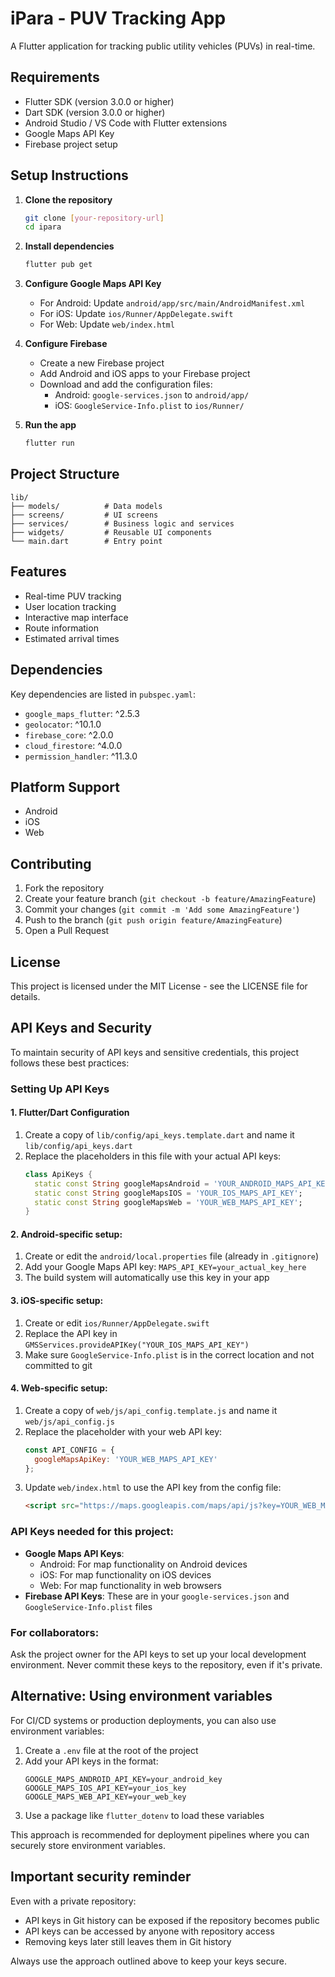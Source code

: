 # iPara - PUV Tracking App

A Flutter application for tracking public utility vehicles (PUVs) in real-time.

## Requirements

- Flutter SDK (version 3.0.0 or higher)
- Dart SDK (version 3.0.0 or higher)
- Android Studio / VS Code with Flutter extensions
- Google Maps API Key
- Firebase project setup

## Setup Instructions

1. **Clone the repository**
   ```bash
   git clone [your-repository-url]
   cd ipara
   ```

2. **Install dependencies**
   ```bash
   flutter pub get
   ```

3. **Configure Google Maps API Key**
   - For Android: Update `android/app/src/main/AndroidManifest.xml`
   - For iOS: Update `ios/Runner/AppDelegate.swift`
   - For Web: Update `web/index.html`

4. **Configure Firebase**
   - Create a new Firebase project
   - Add Android and iOS apps to your Firebase project
   - Download and add the configuration files:
     - Android: `google-services.json` to `android/app/`
     - iOS: `GoogleService-Info.plist` to `ios/Runner/`

5. **Run the app**
   ```bash
   flutter run
   ```

## Project Structure

```
lib/
├── models/          # Data models
├── screens/         # UI screens
├── services/        # Business logic and services
├── widgets/         # Reusable UI components
└── main.dart        # Entry point
```

## Features

- Real-time PUV tracking
- User location tracking
- Interactive map interface
- Route information
- Estimated arrival times

## Dependencies

Key dependencies are listed in `pubspec.yaml`:

- `google_maps_flutter`: ^2.5.3
- `geolocator`: ^10.1.0
- `firebase_core`: ^2.0.0
- `cloud_firestore`: ^4.0.0
- `permission_handler`: ^11.3.0

## Platform Support

- Android
- iOS
- Web

## Contributing

1. Fork the repository
2. Create your feature branch (`git checkout -b feature/AmazingFeature`)
3. Commit your changes (`git commit -m 'Add some AmazingFeature'`)
4. Push to the branch (`git push origin feature/AmazingFeature`)
5. Open a Pull Request

## License

This project is licensed under the MIT License - see the LICENSE file for details.

## API Keys and Security

To maintain security of API keys and sensitive credentials, this project follows these best practices:

### Setting Up API Keys

#### 1. Flutter/Dart Configuration
1. Create a copy of `lib/config/api_keys.template.dart` and name it `lib/config/api_keys.dart`
2. Replace the placeholders in this file with your actual API keys:
   ```dart
   class ApiKeys {
     static const String googleMapsAndroid = 'YOUR_ANDROID_MAPS_API_KEY';
     static const String googleMapsIOS = 'YOUR_IOS_MAPS_API_KEY';
     static const String googleMapsWeb = 'YOUR_WEB_MAPS_API_KEY';
   }
   ```

#### 2. Android-specific setup:
1. Create or edit the `android/local.properties` file (already in `.gitignore`)
2. Add your Google Maps API key: `MAPS_API_KEY=your_actual_key_here`
3. The build system will automatically use this key in your app

#### 3. iOS-specific setup:
1. Create or edit `ios/Runner/AppDelegate.swift`
2. Replace the API key in `GMSServices.provideAPIKey("YOUR_IOS_MAPS_API_KEY")`
3. Make sure `GoogleService-Info.plist` is in the correct location and not committed to git

#### 4. Web-specific setup:
1. Create a copy of `web/js/api_config.template.js` and name it `web/js/api_config.js`
2. Replace the placeholder with your web API key:
   ```javascript
   const API_CONFIG = {
     googleMapsApiKey: 'YOUR_WEB_MAPS_API_KEY'
   };
   ```
3. Update `web/index.html` to use the API key from the config file:
   ```html
   <script src="https://maps.googleapis.com/maps/api/js?key=YOUR_WEB_MAPS_API_KEY&libraries=places"></script>
   ```

### API Keys needed for this project:

- **Google Maps API Keys**:
  - Android: For map functionality on Android devices
  - iOS: For map functionality on iOS devices
  - Web: For map functionality in web browsers
- **Firebase API Keys**: These are in your `google-services.json` and `GoogleService-Info.plist` files

### For collaborators:

Ask the project owner for the API keys to set up your local development environment. Never commit these keys to the repository, even if it's private.

## Alternative: Using environment variables

For CI/CD systems or production deployments, you can also use environment variables:

1. Create a `.env` file at the root of the project
2. Add your API keys in the format:
   ```
   GOOGLE_MAPS_ANDROID_API_KEY=your_android_key
   GOOGLE_MAPS_IOS_API_KEY=your_ios_key
   GOOGLE_MAPS_WEB_API_KEY=your_web_key
   ```
3. Use a package like `flutter_dotenv` to load these variables

This approach is recommended for deployment pipelines where you can securely store environment variables.

## Important security reminder

Even with a private repository:
- API keys in Git history can be exposed if the repository becomes public
- API keys can be accessed by anyone with repository access
- Removing keys later still leaves them in Git history

Always use the approach outlined above to keep your keys secure.
